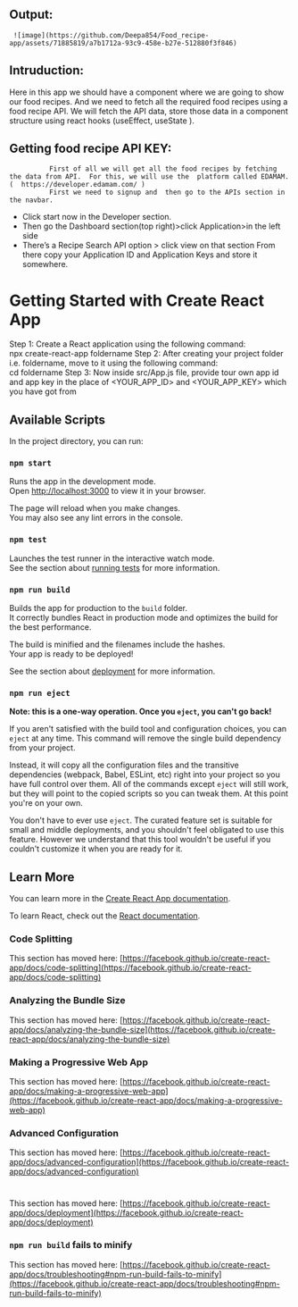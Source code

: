 ## Output:
     ![image](https://github.com/Deepa854/Food_recipe-app/assets/71885819/a7b1712a-93c9-458e-b27e-512880f3f846)

## Intruduction:  
  Here in this app we should have a component where we are going to show our food recipes. And we need to fetch all the required food recipes using a food recipe API. We 
  will fetch the API data, store those data in a component structure using react hooks (useEffect, useState ).

##  Getting food recipe API KEY:  
              First of all we will get all the food recipes by fetching the data from API.  For this, we will use the  platform called EDAMAM.  (  https://developer.edamam.com/ )
              First we need to signup and  then go to the APIs section in the navbar.
* Click start now in the Developer section.
* Then go the Dashboard section(top right)>click Application>in the left side
* There’s a Recipe Search API option > click view on that section From there copy your Application ID and Application Keys and store it somewhere.

# Getting Started with Create React App
   Step 1: Create a React application using the following command:   
                    npx create-react-app foldername
   Step 2: After creating your project folder i.e. foldername, move to it using the following command:  
                   cd foldername
   Step 3: Now inside src/App.js file, provide tour own app id and app key in the place of <YOUR_APP_ID> and <YOUR_APP_KEY> which you have got from
          

## Available Scripts

In the project directory, you can run:

### `npm start`

Runs the app in the development mode.\
Open [http://localhost:3000](http://localhost:3000) to view it in your browser.

The page will reload when you make changes.\
You may also see any lint errors in the console.

### `npm test`

Launches the test runner in the interactive watch mode.\
See the section about [running tests](https://facebook.github.io/create-react-app/docs/running-tests) for more information.

### `npm run build`

Builds the app for production to the `build` folder.\
It correctly bundles React in production mode and optimizes the build for the best performance.

The build is minified and the filenames include the hashes.\
Your app is ready to be deployed!

See the section about [deployment](https://facebook.github.io/create-react-app/docs/deployment) for more information.

### `npm run eject`

**Note: this is a one-way operation. Once you `eject`, you can't go back!**

If you aren't satisfied with the build tool and configuration choices, you can `eject` at any time. This command will remove the single build dependency from your project.

Instead, it will copy all the configuration files and the transitive dependencies (webpack, Babel, ESLint, etc) right into your project so you have full control over them. All of the commands except `eject` will still work, but they will point to the copied scripts so you can tweak them. At this point you're on your own.

You don't have to ever use `eject`. The curated feature set is suitable for small and middle deployments, and you shouldn't feel obligated to use this feature. However we understand that this tool wouldn't be useful if you couldn't customize it when you are ready for it.

## Learn More

You can learn more in the [Create React App documentation](https://facebook.github.io/create-react-app/docs/getting-started).

To learn React, check out the [React documentation](https://reactjs.org/).

### Code Splitting

This section has moved here: [https://facebook.github.io/create-react-app/docs/code-splitting](https://facebook.github.io/create-react-app/docs/code-splitting)

### Analyzing the Bundle Size

This section has moved here: [https://facebook.github.io/create-react-app/docs/analyzing-the-bundle-size](https://facebook.github.io/create-react-app/docs/analyzing-the-bundle-size)

### Making a Progressive Web App

This section has moved here: [https://facebook.github.io/create-react-app/docs/making-a-progressive-web-app](https://facebook.github.io/create-react-app/docs/making-a-progressive-web-app)

### Advanced Configuration

This section has moved here: [https://facebook.github.io/create-react-app/docs/advanced-configuration](https://facebook.github.io/create-react-app/docs/advanced-configuration)

#

This section has moved here: [https://facebook.github.io/create-react-app/docs/deployment](https://facebook.github.io/create-react-app/docs/deployment)

### `npm run build` fails to minify

This section has moved here: [https://facebook.github.io/create-react-app/docs/troubleshooting#npm-run-build-fails-to-minify](https://facebook.github.io/create-react-app/docs/troubleshooting#npm-run-build-fails-to-minify)
